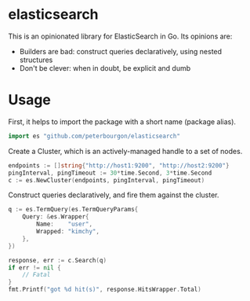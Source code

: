 # elasticsearch

This is an opinionated library for ElasticSearch in Go. Its opinions are:

* Builders are bad: construct queries declaratively, using nested structures
* Don't be clever: when in doubt, be explicit and dumb


# Usage

First, it helps to import the package with a short name (package alias).

```go
import es "github.com/peterbourgon/elasticsearch"
```

Create a Cluster, which is an actively-managed handle to a set of nodes.

```go
endpoints := []string{"http://host1:9200", "http://host2:9200"}
pingInterval, pingTimeout := 30*time.Second, 3*time.Second
c := es.NewCluster(endpoints, pingInterval, pingTimeout)
```

Construct queries declaratively, and fire them against the cluster.

```go
q := es.TermQuery(es.TermQueryParams{
	Query: &es.Wrapper{
		Name:    "user",
		Wrapped: "kimchy",
	},
})

response, err := c.Search(q)
if err != nil {
	// Fatal
}
fmt.Printf("got %d hit(s)", response.HitsWrapper.Total)
```

